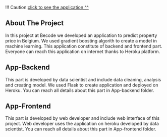 !!! Caution:[click to see the application ^^](https://mremreozan.github.io/Data-Scientist-Projects/Predicting%20Price%20Application%20for%20Properties%20in%20Belgium/app-frontend/) 

## About The Project

In this project at Becode we developed an application to predict property price in Belgium. We used gradient boosting algorith to create a model in machine learning. This application constitute of backend and frontend part. Everyone can reach this application on internet thanks to Heroku platform.

## App-Backend

This part is developed by data scientist and include data cleaning, analysis and creating model. We used Flask to create application and deployed on Heroku. You can reach all details about this part in App-backend folder.


## App-Frontend

This part is developed by web developer and include web interface of this project. Web developer uses the application on heroku developed by data scientist. You can reach all details about this part in App-frontend folder.